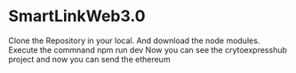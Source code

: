 # SmartLinkWeb3.0
Clone the Repository in your local.
And download the node modules.
Execute the commnand npm run dev
Now you can see the crytoexpresshub project and now you can send the ethereum
